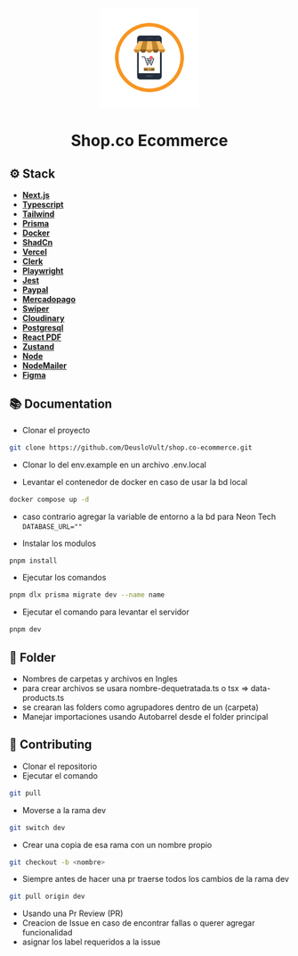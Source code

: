 <div align="center" >
  <img src="resources/logo.jpg" height="180" width="auto" >
<h1> Shop.co Ecommerce </h1>
</div>

## ⚙️ Stack

- [**Next.js**](https://nextjs.org/)
- [**Typescript**](https://www.typescriptlang.org/)
- [**Tailwind**](https://tailwindcss.com/)
- [**Prisma**](https://www.prisma.io/)
- [**Docker**](https://www.docker.com/)
- [**ShadCn**](https://shadcn.com/)
- [**Vercel**](https://vercel.com/)
- [**Clerk**](https://clerk.com/)
- [**Playwright**](https://playwright.dev/)
- [**Jest**](https://jestjs.io/)
- [**Paypal**](https://www.paypal.com/)
- [**Mercadopago**](https://www.mercadopago.com)
- [**Swiper**](https://swiperjs.com/)
- [**Cloudinary**](https://cloudinary.com/)
- [**Postgresql**](https://www.postgresql.org/)
- [**React PDF**](https://react-pdf.org/)
- [**Zustand**](https://github.com/pmndrs/zustand)
- [**Node**](https://nodejs.org/en/)
- [**NodeMailer**](https://nodemailer.com)
- [**Figma**](<https://www.figma.com/file/3mWN7pXpoSpWS4GuVxOA8F/E-commerce-Website-Template-(Freebie)-(Community)?type=design&node-id=20-2&mode=design&t=OhMHyqBvndrTCNnZ-0>)

## 📚 Documentation

- Clonar el proyecto

```bash
git clone https://github.com/DeusloVult/shop.co-ecommerce.git
```

- Clonar lo del env.example en un archivo .env.local

- Levantar el contenedor de docker en caso de usar la bd local

```bash
docker compose up -d
```

- caso contrario agregar la variable de entorno a la bd para Neon Tech `DATABASE_URL=""`

- Instalar los modulos

```bash
pnpm install
```

- Ejecutar los comandos

```bash
pnpm dlx prisma migrate dev --name name
```

- Ejecutar el comando para levantar el servidor

```bash
pnpm dev
```

## 🚀 Folder

- Nombres de carpetas y archivos en Ingles
- para crear archivos se usara nombre-dequetratada.ts o tsx => data-products.ts
- se crearan las folders como agrupadores dentro de un (carpeta)
- Manejar importaciones usando Autobarrel desde el folder principal

## 📝 Contributing

- Clonar el repositorio
- Ejecutar el comando

```bash
git pull
```

- Moverse a la rama dev

```bash
git switch dev
```

- Crear una copia de esa rama con un nombre propio

```bash
git checkout -b <nombre>
```

- Siempre antes de hacer una pr traerse todos los cambios de la rama dev

```bash
git pull origin dev
```

- Usando una Pr Review (PR)
- Creacion de Issue en caso de encontrar fallas o querer agregar funcionalidad
- asignar los label requeridos a la issue
